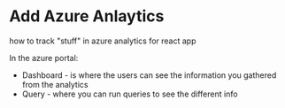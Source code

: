 # Add Azure Anlaytics
how to track "stuff" in azure analytics for react app


In the azure portal:  
* Dashboard - is where the users can see the information you gathered from the analytics
* Query - where you can run queries to see the different info 

